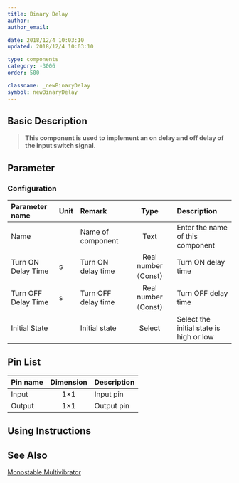 ```yaml
---
title: Binary Delay
author: 
author_email:

date: 2018/12/4 10:03:10
updated: 2018/12/4 10:03:10

type: components
category: -3006
order: 500

classname: _newBinaryDelay
symbol: newBinaryDelay
---
```

## Basic Description


> **This component is used to implement an on delay and off delay of the input switch signal.**

## Parameter
### Configuration
| Parameter name | Unit | Remark | Type | Description |
| :--- | :--- | :--- | :--: | :--- |
| Name |  | Name of component | Text | Enter the name of this component |
| Turn ON Delay Time | s | Turn ON delay time | Real number（Const） | Turn ON delay time |
| Turn OFF Delay Time | s | Turn OFF delay time | Real number（Const） | Turn OFF delay time |
| Initial State |  | Initial state | Select | Select the initial state is high or low |


## Pin List

| Pin name | Dimension | Description |
| :--- | :--:  | :--- |
| Input | 1×1 | Input pin |
| Output | 1×1 | Output pin |

## Using Instructions



## See Also

[Monostable Multivibrator](comp_newMonoStable.md)
